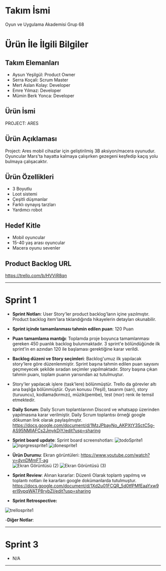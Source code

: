 # **Takım İsmi**

Oyun ve Uygulama Akademisi Grup 68

# Ürün İle İlgili Bilgiler

## Takım Elemanları

- Aysun Yeşilgül: Product Owner
- Serra Koçali: Scrum Master
- Mert Aslan Kolay: Developer
- Emre Yılmaz: Developer
- Mümin Berk Yonca: Developer

## Ürün İsmi

PROJECT: ARES

## Ürün Açıklaması

Project: Ares mobil cihazlar için geliştirilmiş 3B aksiyon/macera oyunudur. Oyuncular Mars'ta hayatta kalmaya çalışırken gezegeni keşfedip kaçış yolu bulmaya çalışacaktır.

## Ürün Özellikleri

- 3 Boyutlu
- Loot sistemi
- Çeşitli düşmanlar
- Farklı oynayış tarzları
- Yardımcı robot

## Hedef Kitle

- Mobil oyuncular
- 15-40 yaş arası oyuncular
- Macera oyunu sevenler

## Product Backlog URL

https://trello.com/b/HVViR8qn

---

# Sprint 1

- **Sprint Notları**: User Story'ler product backlog'ların içine yazılmıştır. Product backlog item'lara tıklandığında hikayelerin detayları okunabilir.

- **Sprint içinde tamamlanması tahmin edilen puan**: 120 Puan

- **Puan tamamlama mantığı**: Toplamda proje boyunca tamamlanması gereken 450 puanlık backlog bulunmaktadır. 3 sprint'e bölündüğünde ilk sprint'in en azından 120 ile başlaması gerektiğine karar verildi.

- **Backlog düzeni ve Story seçimleri**: Backlog'umuz ilk yapılacak story'lere göre düzenlenmiştir. Sprint başına tahmin edilen puan sayısını geçmeyecek şekilde sıradan seçimler yapılmaktadır. Story başına çıkan tahmin puanı, toplam puanın yarısından az tutulmuştur. 
- Story'ler yapılacak işlere (task'lere) bölünmüştür. Trello da görevler altı ana başlığa bölünmüştür. Oyun konusu (Yeşil), tasarım (sarı), story (turuuncu), kodlama(kırmızı), müzik(pembe), test (mor)  renk ile temsil etmektedir.

- **Daily Scrum**: Daily Scrum toplantılarının Discord ve whatsapp üzerinden yapılmasına karar verilmiştir. Daily Scrum toplantısı örneği google dökuman link olarak paylaşılmıştır. https://docs.google.com/document/d/1MzJPbayNo_AKPXtY3SctC5g-AS95NMIAFCs2JmykDjY/edit?usp=sharing 

- **Sprint board update**: Sprint board screenshotları: 
  ![todoSprite1](https://user-images.githubusercontent.com/37614581/167315681-e75446b2-024e-40de-a2ef-a6c933448a2a.png)
  ![inprgressprite1](https://user-images.githubusercontent.com/37614581/167315743-ad09e521-d63e-4f9f-b6e9-86a6cfbbad76.png)
![donesprite1](https://user-images.githubusercontent.com/37614581/167315787-2a2cf5be-b8fb-420d-99ec-1cb711a1b4eb.png)



- **Ürün Durumu**: Ekran görüntüleri: https://www.youtube.com/watch?v=dvnDMmFT-ag  
![Ekran Görüntüsü (2)](https://user-images.githubusercontent.com/93132446/167314740-486a8419-2ad6-485e-9bd3-b6b7105a5fe1.png)
![Ekran Görüntüsü (3)](https://user-images.githubusercontent.com/93132446/167314741-1dbe4b53-4d01-4418-af7f-4201335115a5.png)
  

- **Sprint Review**: 
Alınan kararlar: Düzenli Olarak toplantı yapılmış ve toplantı notları ile kararları google dokümanlarda tutulmuştur. https://docs.google.com/document/d/1Xd2u01FCQR_5d0tfPMfEaaYxw9erI9vpqWATP8rybZI/edit?usp=sharing

- **Sprint Retrospective:**
 
![trellosprite1](https://user-images.githubusercontent.com/37614581/167314351-2e9e0b07-d1d6-47e6-b93d-9b2cf2a13ef7.png)


-**Diğer Notlar**:



---

# Sprint 3
- N/A
---
